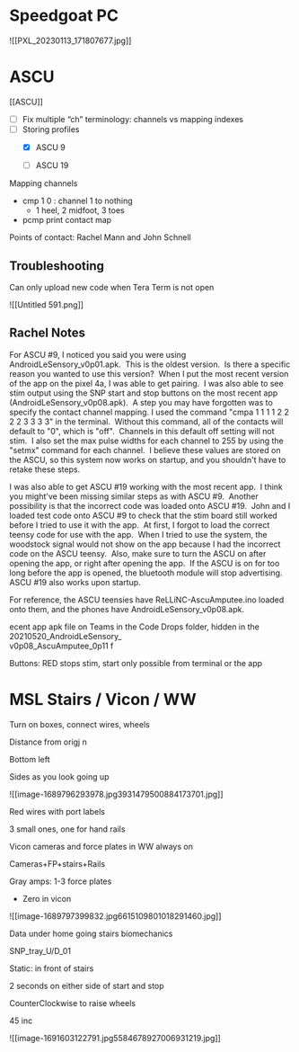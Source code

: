 
# Speedgoat PC

![[PXL_20230113_171807677.jpg]]
# ASCU

[[ASCU]]

- [ ] Fix multiple “ch” terminology: channels vs mapping indexes
- [ ] Storing profiles
	- [x] ASCU 9
	- [ ] ASCU 19



Mapping channels
- cmp 1 0 : channel 1 to nothing
    - 1 heel, 2 midfoot, 3 toes
- pcmp print contact map

Points of contact: Rachel Mann and John Schnell  

## Troubleshooting
 Can only upload new code when Tera Term is not open

![[Untitled 591.png]]

## Rachel Notes

For ASCU \#9, I noticed you said you were using AndroidLeSensory_v0p01.apk.  This is the oldest version.  Is there a specific reason you wanted to use this version?  When I put the most recent version of the app on the pixel 4a, I was able to get pairing.  I was also able to see stim output using the SNP start and stop buttons on the most recent app (AndroidLeSensory_v0p08.apk).  A step you may have forgotten was to specify the contact channel mapping. I used the command "cmpa 1 1 1 1 2 2 2 2 3 3 3 3" in the terminal.  Without this command, all of the contacts will default to "0", which is "off".  Channels in this default off setting will not stim.  I also set the max pulse widths for each channel to 255 by using the "setmx" command for each channel.  I believe these values are stored on the ASCU, so this system now works on startup, and you shouldn't have to retake these steps.

I was also able to get ASCU \#19 working with the most recent app.  I think you might've been missing similar steps as with ASCU \#9.  Another possibility is that the incorrect code was loaded onto ASCU #19.  John and I loaded test code onto ASCU #9 to check that the stim board still worked before I tried to use it with the app.  At first, I forgot to load the correct teensy code for use with the app.  When I tried to use the system, the woodstock signal would not show on the app because I had the incorrect code on the ASCU teensy.  Also, make sure to turn the ASCU on after opening the app, or right after opening the app.  If the ASCU is on for too long before the app is opened, the bluetooth module will stop advertising.  ASCU #19 also works upon startup.

For reference, the ASCU teensies have ReLLiNC-AscuAmputee.ino loaded onto them, and the phones have AndroidLeSensory_v0p08.apk.

  

ecent app apk file on Teams in the Code Drops folder, hidden in the 20210520_AndroidLeSensory_  
v0p08_AscuAmputee_0p11 f

  

Buttons: RED stops stim, start only possible from terminal or the app



# MSL Stairs / Vicon / WW

Turn on boxes, connect wires, wheels

Distance from origj n

Bottom left

Sides as you look going up

![[image-1689796293978.jpg3931479500884173701.jpg]]

Red wires with port labels

3 small ones, one for hand rails

  

Vicon cameras and force plates in WW always on

  

Cameras+FP+stairs+Rails

  

Gray amps: 1-3 force plates

- Zero in vicon

  

![[image-1689797399832.jpg6615109801018291460.jpg]]

  

Data under home going stairs biomechanics

  

  

SNP_tray_U/D_01

Static: in front of stairs

  

2 seconds on either side of start and stop

CounterClockwise to raise wheels

  

45 inc

![[image-1691603122791.jpg5584678927006931219.jpg]]
